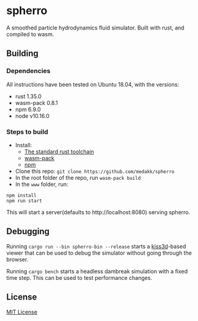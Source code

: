 # spherro

A smoothed particle hydrodynamics fluid simulator. Built with rust, and compiled to wasm.

## Building

### Dependencies
All instructions have been tested on Ubuntu 18.04, with the versions:
* rust 1.35.0
* wasm-pack 0.8.1
* npm 6.9.0
* node v10.16.0

### Steps to build
* Install:
    * [The standard rust toolchain](https://www.rust-lang.org/tools/install)
    * [wasm-pack](https://rustwasm.github.io/wasm-pack/installer/)
    * [npm](https://www.npmjs.com/get-npm)
* Clone this repo: `git clone https://github.com/medakk/spherro`
* In the root folder of the repo, run `wasm-pack build`
* In the `www` folder, run: 

```
npm install
npm run start
```

This will start a server(defaults to http://localhost:8080) serving spherro.

## Debugging

Running `cargo run --bin spherro-bin --release` starts a [kiss3d](https://docs.rs/kiss3d/0.20.1/kiss3d/)-based viewer that can be used to debug the simulator without going through the browser.

Running `cargo bench` starts a headless dambreak simulation with a fixed time step. This can be used to test performance changes.

## License

[MIT License](LICENSE)